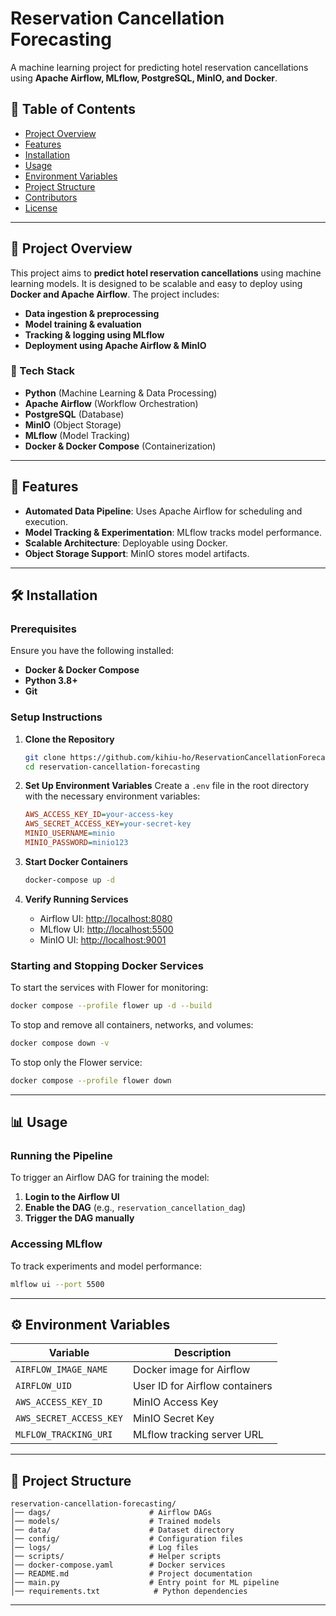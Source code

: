 # Reservation Cancellation Forecasting

A machine learning project for predicting hotel reservation cancellations using **Apache Airflow, MLflow, PostgreSQL, MinIO, and Docker**.

## 📌 Table of Contents

- [Project Overview](#project-overview)
- [Features](#features)
- [Installation](#installation)
- [Usage](#usage)
- [Environment Variables](#environment-variables)
- [Project Structure](#project-structure)
- [Contributors](#contributors)
- [License](#license)

---

## 📖 Project Overview

This project aims to **predict hotel reservation cancellations** using machine learning models. It is designed to be scalable and easy to deploy using **Docker and Apache Airflow**. The project includes:

- **Data ingestion & preprocessing**
- **Model training & evaluation**
- **Tracking & logging using MLflow**
- **Deployment using Apache Airflow & MinIO**

### 🔧 Tech Stack

- **Python** (Machine Learning & Data Processing)
- **Apache Airflow** (Workflow Orchestration)
- **PostgreSQL** (Database)
- **MinIO** (Object Storage)
- **MLflow** (Model Tracking)
- **Docker & Docker Compose** (Containerization)

---

## 🚀 Features

- **Automated Data Pipeline**: Uses Apache Airflow for scheduling and execution.
- **Model Tracking & Experimentation**: MLflow tracks model performance.
- **Scalable Architecture**: Deployable using Docker.
- **Object Storage Support**: MinIO stores model artifacts.

---

## 🛠 Installation

### Prerequisites

Ensure you have the following installed:

- **Docker & Docker Compose**
- **Python 3.8+**
- **Git**

### Setup Instructions

1. **Clone the Repository**
   ```sh
   git clone https://github.com/kihiu-ho/ReservationCancellationForecasting.git
   cd reservation-cancellation-forecasting
   ```

2. **Set Up Environment Variables**
   Create a `.env` file in the root directory with the necessary environment variables:
   ```ini
   AWS_ACCESS_KEY_ID=your-access-key
   AWS_SECRET_ACCESS_KEY=your-secret-key
   MINIO_USERNAME=minio
   MINIO_PASSWORD=minio123
   ```

3. **Start Docker Containers**
   ```sh
   docker-compose up -d
   ```

4. **Verify Running Services**
   - Airflow UI: [http://localhost:8080](http://localhost:8080)
   - MLflow UI: [http://localhost:5500](http://localhost:5500)
   - MinIO UI: [http://localhost:9001](http://localhost:9001)

### Starting and Stopping Docker Services

To start the services with Flower for monitoring:
```sh
docker compose --profile flower up -d --build
```

To stop and remove all containers, networks, and volumes:
```sh
docker compose down -v
```

To stop only the Flower service:
```sh
docker compose --profile flower down
```

---

## 📊 Usage

### Running the Pipeline
To trigger an Airflow DAG for training the model:
1. **Login to the Airflow UI**
2. **Enable the DAG** (e.g., `reservation_cancellation_dag`)
3. **Trigger the DAG manually**



### Accessing MLflow
To track experiments and model performance:
```sh
mlflow ui --port 5500
```

---

## ⚙️ Environment Variables

| Variable | Description |
|----------|------------|
| `AIRFLOW_IMAGE_NAME` | Docker image for Airflow |
| `AIRFLOW_UID` | User ID for Airflow containers |
| `AWS_ACCESS_KEY_ID` | MinIO Access Key |
| `AWS_SECRET_ACCESS_KEY` | MinIO Secret Key |
| `MLFLOW_TRACKING_URI` | MLflow tracking server URL |

---

## 📂 Project Structure

```
reservation-cancellation-forecasting/
│── dags/                      # Airflow DAGs
│── models/                    # Trained models
│── data/                      # Dataset directory
│── config/                    # Configuration files
│── logs/                      # Log files
│── scripts/                   # Helper scripts
│── docker-compose.yaml        # Docker services
│── README.md                  # Project documentation
│── main.py                    # Entry point for ML pipeline
│── requirements.txt            # Python dependencies
```

---